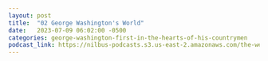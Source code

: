 ```yaml
---
layout: post
title:  "02 George Washington's World"
date:   2023-07-09 06:02:00 -0500
categories: george-washington-first-in-the-hearts-of-his-countrymen
podcast_link: https://nilbus-podcasts.s3.us-east-2.amazonaws.com/the-well-trained-mind/George%20Washington%20-%20First%20in%20the%20Hearts%20of%20His%20Countrymen/02%20George%20Washington's%20World.mp3
---
```

